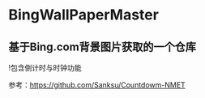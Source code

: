 # BingWallPaperMaster

## 基于Bing.com背景图片获取的一个仓库

!包含倒计时与时钟功能

参考：<https://github.com/Sanksu/Countdowm-NMET>